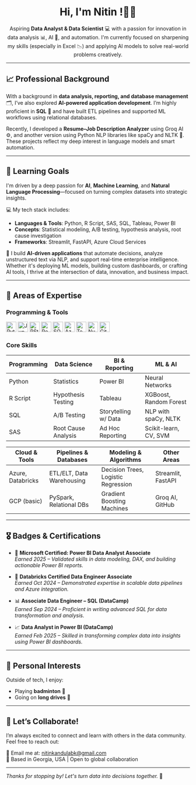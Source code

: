 <!-- Profile Introduction -->
<h1 align="center">Hi, I'm Nitin !👋✨</h1>

<p align="center">
  Aspiring <strong>Data Analyst & Data Scientist</strong> 💻 with a passion for innovation in data analysis 📊, AI 🤖, and automation. I'm currently focused on sharpening my skills (especially in Excel 📉) and applying AI models to solve real-world problems creatively.
</p>

---

## 📈 Professional Background

With a background in <strong>data analysis, reporting, and database management</strong> 🗂️, I’ve also explored <strong>AI-powered application development</strong>. I’m highly proficient in <strong>SQL</strong> 🧠 and have built ETL pipelines and supported ML workflows using relational databases.

Recently, I developed a <strong>Resume–Job Description Analyzer</strong> using Groq AI ⚙️, and another version using Python NLP libraries like spaCy and NLTK 🐍. These projects reflect my deep interest in language models and smart automation.

---

## 🚀 Learning Goals

I'm driven by a deep passion for <strong>AI</strong>, <strong>Machine Learning</strong>, and <strong>Natural Language Processing</strong>—focused on turning complex datasets into strategic insights.

💻 My tech stack includes:
- **Languages & Tools**: Python, R Script, SAS, SQL, Tableau, Power BI
- **Concepts**: Statistical modeling, A/B testing, hypothesis analysis, root cause investigation
- **Frameworks**: Streamlit, FastAPI, Azure Cloud Services

🤖 I build **AI-driven applications** that automate decisions, analyze unstructured text via NLP, and support real-time enterprise intelligence. Whether it's deploying ML models, building custom dashboards, or crafting AI tools, I thrive at the intersection of data, innovation, and business impact.

---

## 💼 Areas of Expertise

### Programming & Tools
<p align="left">
  <img src="https://cdn.jsdelivr.net/gh/devicons/devicon/icons/python/python-original.svg" height="28" alt="Python" title="Python"/>
  <img src="https://cdn.jsdelivr.net/gh/devicons/devicon/icons/jupyter/jupyter-original.svg" height="28" alt="Jupyter" title="Jupyter"/>
  <img src="https://cdn.jsdelivr.net/gh/devicons/devicon/icons/rstudio/rstudio-original.svg" height="28" alt="RStudio" title="RStudio"/>
  <img src="https://cdn.jsdelivr.net/gh/devicons/devicon/icons/postgresql/postgresql-original.svg" height="28" alt="PostgreSQL" title="PostgreSQL"/>
  <img src="https://cdn.jsdelivr.net/gh/devicons/devicon/icons/microsoftsqlserver/microsoftsqlserver-plain.svg" height="28" alt="SQL Server" title="SQL Server"/>
  <img src="https://cdn.jsdelivr.net/gh/devicons/devicon/icons/azure/azure-original.svg" height="28" alt="Azure" title="Azure"/>
  <img src="https://cdn.jsdelivr.net/gh/devicons/devicon/icons/tensorflow/tensorflow-original.svg" height="28" alt="TensorFlow" title="TensorFlow"/>
  <img src="https://cdn.jsdelivr.net/gh/devicons/devicon/icons/numpy/numpy-original.svg" height="28" alt="NumPy" title="NumPy"/>
  <img src="https://cdn.jsdelivr.net/gh/devicons/devicon/icons/github/github-original.svg" height="28" alt="GitHub" title="GitHub"/>
</p>

### Core Skills

| Programming     | Data Science         | BI & Reporting     | ML & AI                |
|----------------|----------------------|--------------------|------------------------|
| Python         | Statistics           | Power BI           | Neural Networks        |
| R Script       | Hypothesis Testing   | Tableau            | XGBoost, Random Forest |
| SQL            | A/B Testing          | Storytelling w/ Data| NLP with spaCy, NLTK  |
| SAS            | Root Cause Analysis  | Ad Hoc Reporting   | Scikit-learn, CV, SVM  |

| Cloud & Tools      | Pipelines & Databases | Modeling & Algorithms     | Other Areas            |
|--------------------|-----------------------|----------------------------|------------------------|
| Azure, Databricks  | ETL/ELT, Data Warehousing | Decision Trees, Logistic Regression | Streamlit, FastAPI     |
| GCP (basic)        | PySpark, Relational DBs | Gradient Boosting Machines | Groq AI, GitHub        |

---

## 🎖️ Badges & Certifications

- 🧩 **Microsoft Certified: Power BI Data Analyst Associate**  
  *Earned 2025 – Validated skills in data modeling, DAX, and building actionable Power BI reports.*

- 🔧 **Databricks Certified Data Engineer Associate**  
  *Earned Oct 2024 – Demonstrated expertise in scalable data pipelines and Azure integration.*

- 📊 **Associate Data Engineer – SQL (DataCamp)**  
  *Earned Sep 2024 – Proficient in writing advanced SQL for data transformation and analysis.*

- 📈 **Data Analyst in Power BI (DataCamp)**  
  *Earned Feb 2025 – Skilled in transforming complex data into insights using Power BI dashboards.*

---

## 🎉 Personal Interests

Outside of tech, I enjoy:
- Playing **badminton** 🏸
- Going on **long drives** 🚗

---

## 🤝 Let’s Collaborate!

I’m always excited to connect and learn with others in the data community. Feel free to reach out:

📧 Email me at: [nitinkandulabk@gmail.com](mailto:nitinkandulabk@gmail.com)  
📍 Based in Georgia, USA | Open to global collaboration

---

*Thanks for stopping by! Let's turn data into decisions together.* 🚀
